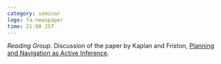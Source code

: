 ```yaml
---
category: seminar
logo: fa-newspaper
time: 21:00 JST
---
```


*Reading Group*.  Discussion of the paper by Kaplan and Friston,
 [Planning and Navigation as Active Inference](https://link.springer.com/article/10.1007/s00422-018-0753-27).
